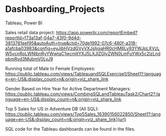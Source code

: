 # Dashboarding_Projects
Tableau, Power BI 

Sales retail data project:
https://app.powerbi.com/reportEmbed?reportId=f73a13af-04a7-43f0-9d4d-3813781eef95&autoAuth=true&ctid=70de1992-07c6-480f-a318-a1afcba03983&config=eyJjbHVzdGVyVXJsIjoiaHR0cHM6Ly93YWJpLXVzLW5vcnRoLWNlbnRyYWwtaC1wcmltYXJ5LXJlZGlyZWN0LmFuYWx5c2lzLndpbmRvd3MubmV0LyJ9

Running total of Male to Female Employees: https://public.tableau.com/views/TableauandSQLExercise1/Sheet1?:language=en-US&:display_count=n&:origin=viz_share_link

Gender Based on Hire Year for Active Department Managers: https://public.tableau.com/views/CombingSQLandTableauTask2/Chart2?:language=en-US&:display_count=n&:origin=viz_share_link

Top 5 Sales for US in Adventure DB (All SQL): https://public.tableau.com/views/Top5Sales_16390156022850/Sheet1?:language=en-US&:display_count=n&:origin=viz_share_link](url)

SQL code for the Tableau dashboards can be found in the files. 
